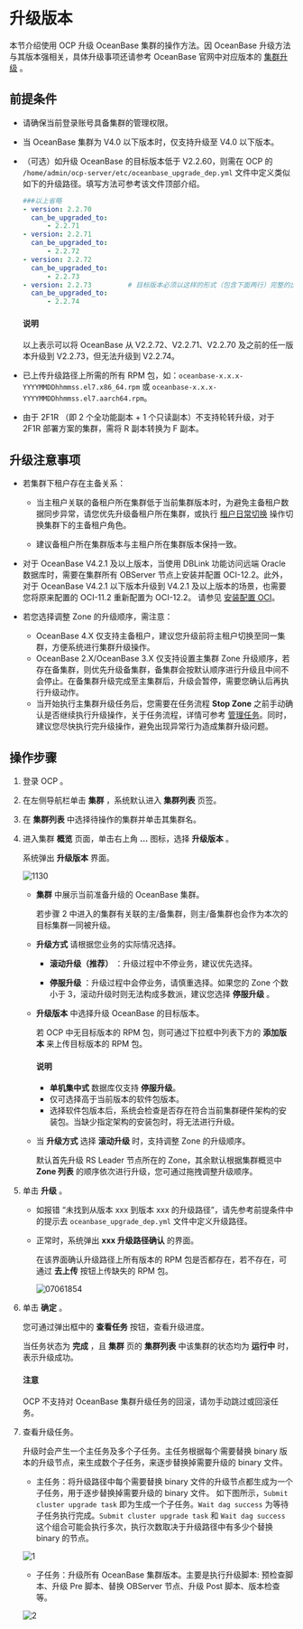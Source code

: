 # 升级版本

本节介绍使用 OCP 升级 OceanBase 集群的操作方法。因 OceanBase 升级方法与其版本强相关，具体升级事项还请参考 OceanBase 官网中对应版本的 [集群升级](https://www.oceanbase.com/docs/oceanbase-database-cn) 。

## 前提条件

* 请确保当前登录账号具备集群的管理权限。

* 当 OceanBase 集群为 V4.0 以下版本时，仅支持升级至 V4.0 以下版本。

* （可选）如升级 OceanBase 的目标版本低于 V2.2.60，则需在 OCP 的 `/home/admin/ocp-server/etc/oceanbase_upgrade_dep.yml` 文件中定义类似如下的升级路径。填写方法可参考该文件顶部介绍。

  ```yaml
  ###以上省略
  - version: 2.2.70
    can_be_upgraded_to:
        - 2.2.71
  - version: 2.2.71
    can_be_upgraded_to:
        - 2.2.72
  - version: 2.2.72
    can_be_upgraded_to:
        - 2.2.73
  - version: 2.2.73         # 目标版本必须以这样的形式（包含下面两行）完整的出现。
    can_be_upgraded_to:
        - 2.2.74
  ```

   <main id="notice" type='explain'>
    <h4>说明</h4>
    <p>以上表示可以将 OceanBase 从 V2.2.72、V2.2.71、V2.2.70 及之前的任一版本升级到 V2.2.73，但无法升级到 V2.2.74。</p>
   </main>
  
* 已上传升级路径上所需的所有 RPM 包，如：`oceanbase-x.x.x-YYYYMMDDhhmmss.el7.x86_64.rpm` 或 `oceanbase-x.x.x-YYYYMMDDhhmmss.el7.aarch64.rpm`。

* 由于 2F1R （即 2 个全功能副本 + 1 个只读副本）不支持轮转升级，对于 2F1R 部署方案的集群，需将 R 副本转换为 F 副本。

## 升级注意事项

* 若集群下租户存在主备关系：

  * 当主租户关联的备租户所在集群低于当前集群版本时，为避免主备租户数据同步异常，请您优先升级备租户所在集群，或执行 [租户日常切换](../1200.manage-disaster-recovery/100.switching-primary-and-standby-tenants/100.daily-active-standby-tenant-switchover.md) 操作切换集群下的主备租户角色。

  * 建议备租户所在集群版本与主租户所在集群版本保持一致。

* 对于 OceanBase V4.2.1 及以上版本，当使用 DBLink 功能访问远端 Oracle 数据库时，需要在集群所有 OBServer 节点上安装并配置 OCI-12.2。此外，对于 OceanBase V4.2.1 以下版本升级到 V4.2.1 及以上版本的场景，也需要您将原来配置的 OCI-11.2 重新配置为 OCI-12.2。 请参见 [安装配置 OCI](https://www.oceanbase.com/docs/common-oceanbase-database-cn-1000000000641866)。

* 若您选择调整 Zone 的升级顺序，需注意：

  * OceanBase 4.X 仅支持主备租户，建议您升级前将主租户切换至同一集群，方便系统进行集群升级操作。
  * OceanBase 2.X/OceanBase 3.X 仅支持设置主集群 Zone 升级顺序，若存在备集群，则优先升级备集群，备集群会按默认顺序进行升级且中间不会停止。在备集群升级完成至主集群后，升级会暂停，需要您确认后再执行升级动作。
  * 当开始执行主集群升级任务后，您需要在任务流程 **Stop Zone** 之前手动确认是否继续执行升级操作，关于任务流程，详情可参考 [管理任务](../1600.system-management-features/600.manage-tasks.md)。同时，建议您尽快执行完升级操作，避免出现异常行为造成集群升级问题。

## 操作步骤

1. 登录 OCP 。

2. 在左侧导航栏单击 **集群** ，系统默认进入 **集群列表** 页签。

3. 在 **集群列表** 中选择待操作的集群并单击其集群名。

4. 进入集群 **概览** 页面，单击右上角 **...** 图标，选择 **升级版本** 。

   系统弹出 **升级版本** 界面。

   ![1130](https://obbusiness-private.oss-cn-shanghai.aliyuncs.com/doc/img/ocp/%E6%9C%80%E4%BD%B3%E5%AE%9E%E8%B7%B5/%E9%9B%86%E7%BE%A4%E5%8D%87%E7%BA%A7.png)

   * **集群** 中展示当前准备升级的 OceanBase 集群。

     若步骤 2 中进入的集群有关联的主/备集群，则主/备集群也会作为本次的目标集群一同被升级。

   * **升级方式** 请根据您业务的实际情况选择。

     * **滚动升级（推荐）** ：升级过程中不停业务，建议优先选择。

     * **停服升级** ：升级过程中会停业务，请慎重选择。如果您的 Zone 个数小于 3，滚动升级时则无法构成多数派，建议您选择 **停服升级** 。

   * **升级版本** 中选择升级 OceanBase 的目标版本。

     若 OCP 中无目标版本的 RPM 包，则可通过下拉框中列表下方的 **添加版本** 来上传目标版本的 RPM 包。

     <main id="notice" type='explain'>
     <h4>说明</h4>
     <p><ul>
     <li><b>单机集中式</b> 数据库仅支持 <b>停服升级</b>。</li>
     <li>仅可选择高于当前版本的软件包版本。</li>
     <li>选择软件包版本后，系统会检查是否存在符合当前集群硬件架构的安装包。当缺少指定架构的安装包时，将无法进行升级。</li>
     </ul></p>
     </main>

   * 当 **升级方式** 选择 **滚动升级** 时，支持调整 Zone 的升级顺序。

     默认首先升级 RS Leader 节点所在的 Zone，其余默认根据集群概览中 **Zone 列表** 的顺序依次进行升级，您可通过拖拽调整升级顺序。

5. 单击 **升级** 。

   * 如报错 “未找到从版本 xxx 到版本 xxx 的升级路径”，请先参考前提条件中的提示去 `oceanbase_upgrade_dep.yml` 文件中定义升级路径。

   * 正常时，系统弹出 **xxx 升级路径确认** 的界面。

     在该界面确认升级路径上所有版本的 RPM 包是否都存在，若不存在，可通过 **去上传** 按钮上传缺失的 RPM 包。

     ![07061854](https://help-static-aliyun-doc.aliyuncs.com/assets/img/zh-CN/6978365261/p291963.png)

6. 单击 **确定** 。

   您可通过弹出框中的 **查看任务** 按钮，查看升级进度。

   当任务状态为 **完成** ，且 **集群** 页的 **集群列表** 中该集群的状态均为 **运行中** 时，表示升级成功。

   <main id="notice" type='notice'>
    <h4>注意</h4>
    <p>OCP 不支持对 OceanBase 集群升级任务的回滚，请勿手动跳过或回滚任务。</p>
   </main>
  
7. 查看升级任务。

   升级时会产生一个主任务及多个子任务。主任务根据每个需要替换 binary 版本的升级节点，来生成数个子任务，来逐步替换掉需要升级的 binary 文件。

   * 主任务：将升级路径中每个需要替换 binary 文件的升级节点都生成为一个子任务，用于逐步替换掉需要升级的 binary 文件。
    如下图所示，`Submit cluster upgrade task` 即为生成一个子任务。`Wait dag success` 为等待子任务执行完成。`Submit cluster upgrade task` 和 `Wait dag success` 这个组合可能会执行多次，执行次数取决于升级路径中有多少个替换 binary 的节点。

    ![1](https://obbusiness-private.oss-cn-shanghai.aliyuncs.com/doc/img/ocp/%E4%B8%BB%E4%BB%BB%E5%8A%A1.png)

   * 子任务：升级所有 OceanBase 集群版本。主要是执行升级脚本: 预检查脚本、升级 Pre 脚本、替换 OBServer 节点、升级 Post 脚本、版本检查等。

    ![2](https://obbusiness-private.oss-cn-shanghai.aliyuncs.com/doc/img/ocp/%E5%AD%90%E4%BB%BB%E5%8A%A1.png)
